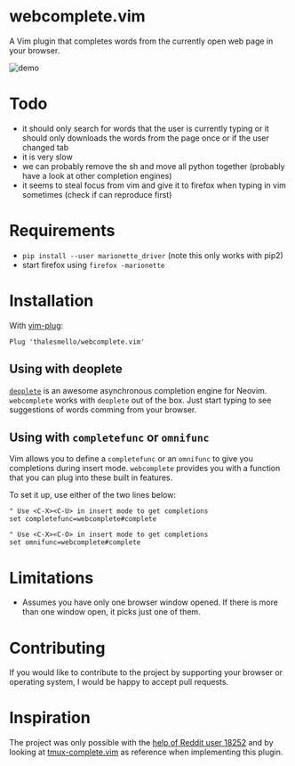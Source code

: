# webcomplete.vim

A Vim plugin that completes words from the currently open web page in your
browser.

![demo](./demo.gif)

# Todo
- it should only search for words that the user is currently typing
  or it should only downloads the words from the page once or if the user changed tab
- it is very slow
- we can probably remove the sh and move all python together (probably have a look at other completion engines)
- it seems to steal focus from vim and give it to firefox when typing in vim sometimes (check if can reproduce first)


# Requirements
- `pip install --user marionette_driver` (note this only works with pip2)
- start firefox using `firefox -marionette`

# Installation

With [vim-plug](https://github.com/junegunn/vim-plug):

```
Plug 'thalesmello/webcomplete.vim'
```

## Using with deoplete

[`deoplete`](https://github.com/Shougo/deoplete.nvim/) is an awesome asynchronous
completion engine for Neovim. `webcomplete` works with `deoplete` out of the box.
Just start typing to see suggestions of words comming from your browser.

## Using with `completefunc` or `omnifunc`

Vim allows you to define a `completefunc` or an `omnifunc` to give you
completions during insert mode. `webcomplete` provides you with a function that
you can plug into these built in features.

To set it up, use either of the two lines below:
```
" Use <C-X><C-U> in insert mode to get completions
set completefunc=webcomplete#complete

" Use <C-X><C-O> in insert mode to get completions
set omnifunc=webcomplete#complete
```

# Limitations

* Assumes you have only one browser window opened. If there is more than one
  window open, it picks just one of them.

# Contributing

If you would like to contribute to the project by supporting your browser or
operating system, I would be happy to accept pull requests.

# Inspiration

The project was only possible with the [help of Reddit user 18252](https://www.reddit.com/r/commandline/comments/4j73um/any_way_of_getting_the_text_of_open_chrome_pages/d34ftzx)
and by looking at [tmux-complete.vim](https://github.com/wellle/tmux-complete.vim) as reference when implementing this plugin.
